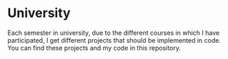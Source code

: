 # University
Each semester in university, due to the different courses in which I have participated, I get different projects that should be implemented in code. You can find these projects and my code in this repository.
